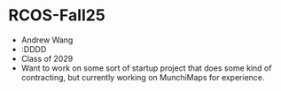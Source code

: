 # RCOS-Fall25

- Andrew Wang
- :DDDD
- Class of 2029
- Want to work on some sort of startup project that does some kind of contracting, but currently working on MunchiMaps for experience.